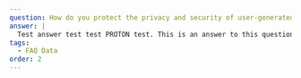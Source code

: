 ```yaml
---
question: How do you protect the privacy and security of user-generated data?
answer: |
  Test answer test test PROTON test. This is an answer to this question.
tags:
  - FAQ Data
order: 2
---
```



